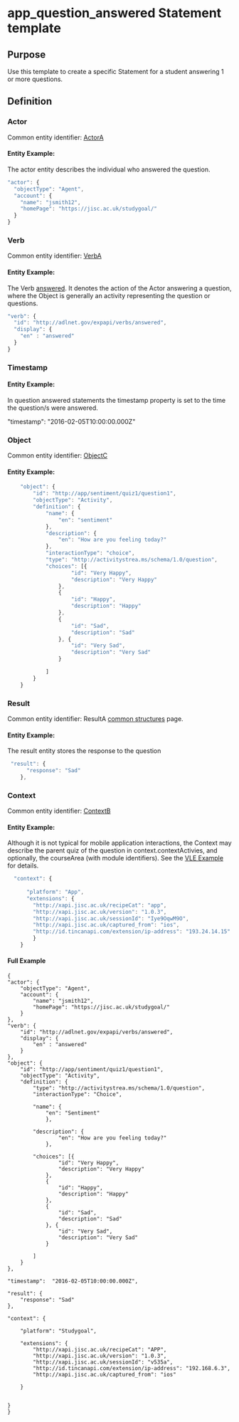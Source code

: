 # app_question_answered Statement template

## Purpose
Use this template to create a specific Statement for a student answering 1 or more questions.

## Definition

### Actor
Common entity identifier: [ActorA](/common_structures.md#actora)

#### Entity Example:
The actor entity describes the individual who answered the question.

``` Javascript
"actor": {
  "objectType": "Agent",
  "account": {
    "name": "jsmith12",
    "homePage": "https://jisc.ac.uk/studygoal/"
  }
}
```

### Verb
Common entity identifier: [VerbA](/common_structures.md#verba)

#### Entity Example:
The Verb [answered](/vocabulary.md#answered). It denotes the action of the Actor answering a question, where the Object is generally an activity representing the question or questions.

``` javascript
"verb": {
  "id": "http://adlnet.gov/expapi/verbs/answered",
  "display": {
    "en" : "answered"
  }
}
```

### Timestamp

#### Entity Example:
In question answered statements the timestamp property is set to the time the question/s were answered.

 "timestamp": "2016-02-05T10:00:00.000Z"

### Object
Common entity identifier: [ObjectC](/common_structures.md#objectc)

#### Entity Example:

``` javascript
	"object": {
		"id": "http://app/sentiment/quiz1/question1",
		"objectType": "Activity",
		"definition": {
			"name": {
				"en": "sentiment"
			},
			"description": {
				"en": "How are you feeling today?"
			},
			"interactionType": "choice",
			"type": "http://activitystrea.ms/schema/1.0/question",
			"choices": [{
					"id": "Very Happy",
					"description": "Very Happy"
				},
				{
					"id": "Happy",
					"description": "Happy"
				},
				{
					"id": "Sad",
					"description": "Sad"
				}, {
					"id": "Very Sad",
					"description": "Very Sad"
				}

			]
		}
	}
```

### Result
Common entity identifier: ResultA [common structures](/common_structures.md#result-a) page.

#### Entity Example:
The result entity stores the response to the question

``` javascript
 "result": {
      "response": "Sad"
    },
```
	

### Context
Common entity identifier: [ContextB](/common_structures.md#contextb)

#### Entity Example:
Although it is not typical for mobile application interactions, the Context may describe the parent quiz of the question in context.contextActivies, and optionally, the courseArea (with module identifiers). See the [VLE Example](../vle/answered_questions.md) for details.


``` javascript
  "context": {
    
      "platform": "App",
      "extensions": {
	    "http://xapi.jisc.ac.uk/recipeCat": "app",
		"http://xapi.jisc.ac.uk/version": "1.0.3",
		"http://xapi.jisc.ac.uk/sessionId": "Iye9OqwM9O", 
		"http://xapi.jisc.ac.uk/captured_from": "ios",
        "http://id.tincanapi.com/extension/ip-address": "193.24.14.15"
        }
    }
```

#### Full Example

```
{
"actor": {
	"objectType": "Agent",
	"account": {
		"name": "jsmith12",
		"homePage": "https://jisc.ac.uk/studygoal/"
	}
},
"verb": {
	"id": "http://adlnet.gov/expapi/verbs/answered",
	"display": {
		"en" : "answered"
	}
},
"object": {
	"id": "http://app/sentiment/quiz1/question1",
	"objectType": "Activity",
	"definition": {
		"type": "http://activitystrea.ms/schema/1.0/question",
		"interactionType": "Choice",

		"name": {
			"en": "Sentiment"
			},

		"description": {
				"en": "How are you feeling today?"
			},
		
        "choices": [{
                "id": "Very Happy",
                "description": "Very Happy"
            },
            {
                "id": "Happy",
                "description": "Happy"
            },
            {
                "id": "Sad",
                "description": "Sad"
            }, {
                "id": "Very Sad",
                "description": "Very Sad"
            }

        ]
	}
},

"timestamp":  "2016-02-05T10:00:00.000Z",

"result": {
	"response": "Sad"
},

"context": {
		
	"platform": "Studygoal",
			
	"extensions": {
		"http://xapi.jisc.ac.uk/recipeCat": "APP",
		"http://xapi.jisc.ac.uk/version": "1.0.3",
		"http://xapi.jisc.ac.uk/sessionId": "v535a", 
		"http://id.tincanapi.com/extension/ip-address": "192.168.6.3", 
		"http://xapi.jisc.ac.uk/captured_from": "ios"
		
	}
				
	
}
}
```